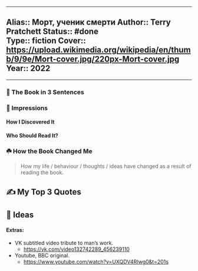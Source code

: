 
---
Alias:: Морт, ученик смерти
Author:: Terry Pratchett
Status:: #done  
Type:: fiction
Cover:: https://upload.wikimedia.org/wikipedia/en/thumb/9/9e/Mort-cover.jpg/220px-Mort-cover.jpg
Year:: 2022
---

---

### 🚀 The Book in 3 Sentences

### 🎨 Impressions

#### How I Discovered It

#### Who Should Read It?

### ☘️ How the Book Changed Me

> How my life / behaviour / thoughts / ideas have changed as a result of reading the book.

## ✍️ My Top 3 Quotes

## 📒 Ideas
#### Extras:
- VK subtitled video tribute to man’s work.
	- https://vk.com/video132742289_456239110
- Youtube, BBC original.
	- https://www.youtube.com/watch?v=UXQDV4RIwg0&t=201s
